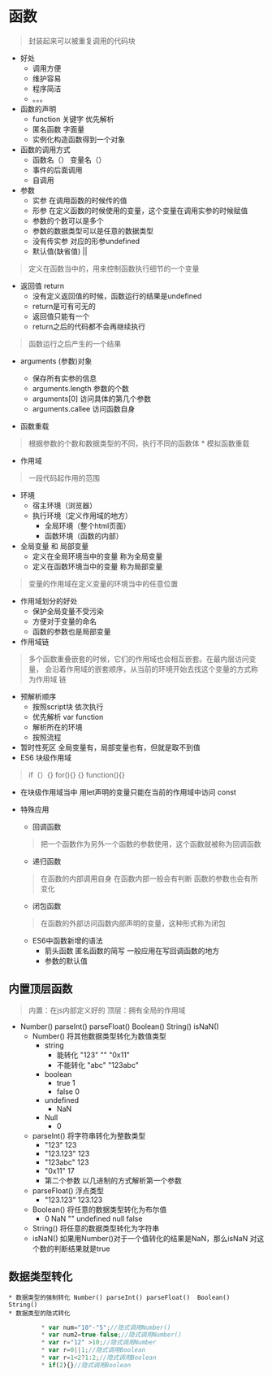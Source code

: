 # 函数
> 封装起来可以被重复调用的代码块

* 好处
    * 调用方便
    * 维护容易
    * 程序简洁
    * 。。。
* 函数的声明
    * function 关键字  优先解析
    * 匿名函数 字面量
    * 实例化构造函数得到一个对象
* 函数的调用方式
    * 函数名（） 变量名（）
    * 事件的后面调用
    * 自调用
* 参数
    * 实参  在调用函数的时候传的值
    * 形参  在定义函数的时候使用的变量，这个变量在调用实参的时候赋值
    * 参数的个数可以是多个
    * 参数的数据类型可以是任意的数据类型
    * 没有传实参 对应的形参undefined
    * 默认值(缺省值)  ||
> 定义在函数当中的，用来控制函数执行细节的一个变量
* 返回值  return
    * 没有定义返回值的时候，函数运行的结果是undefined
    * return是可有可无的
    * 返回值只能有一个
    * return之后的代码都不会再继续执行
> 函数运行之后产生的一个结果
* arguments (参数)对象
    * 保存所有实参的信息
    * arguments.length  参数的个数
    * arguments[0] 访问具体的第几个参数
    * arguments.callee 访问函数自身

* 函数重载
>根据参数的个数和数据类型的不同，执行不同的函数体
    * 模拟函数重载

* 作用域
>一段代码起作用的范围
* 环境
    * 宿主环境（浏览器）
    * 执行环境（定义作用域的地方）
        * 全局环境（整个html页面）
        * 函数环境（函数的内部）
* 全局变量 和 局部变量
    * 定义在全局环境当中的变量 称为全局变量
    * 定义在函数环境当中的变量 称为局部变量
> 变量的作用域在定义变量的环境当中的任意位置

* 作用域划分的好处
    * 保护全局变量不受污染
    * 方便对于变量的命名
    * 函数的参数也是局部变量
* 作用域链
>多个函数重叠嵌套的时候，它们的作用域也会相互嵌套。在最内层访问变量，
会沿着作用域的嵌套顺序，从当前的环境开始去找这个变量的方式称为作用域
链
* 预解析顺序
    * 按照script块 依次执行
    * 优先解析 var function
    * 解析所在的环境
    * 按照流程
* 暂时性死区  全局变量有，局部变量也有，但就是取不到值
* ES6 块级作用域
> if（）{}  for(){}  {}  function(){}
 * 在块级作用域当中
    用let声明的变量只能在当前的作用域中访问 const

* 特殊应用
    * 回调函数
    > 把一个函数作为另外一个函数的参数使用，这个函数就被称为回调函数
    * 递归函数
    > 在函数的内部调用自身
    在函数内部一般会有判断
    函数的参数也会有所变化
    * 闭包函数
   > 在函数的外部访问函数内部声明的变量，这种形式称为闭包
    * ES6中函数新增的语法
        * 箭头函数  匿名函数的简写 一般应用在写回调函数的地方
        * 参数的默认值

## 内置顶层函数
> 内置：在js内部定义好的
  顶层：拥有全局的作用域
* Number()  parseInt()  parseFloat()  Boolean()  String()  isNaN()
    * Number() 将其他数据类型转化为数值类型
        * string
            * 能转化 "123" ""  "0x11"
            * 不能转化 "abc" "123abc"
        * boolean
            * true 1
            * false 0
        * undefined
            * NaN
        * Null
            * 0
    * parseInt() 将字符串转化为整数类型
        * "123" 123
        * "123.123" 123
        * "123abc" 123
        * "0x11" 17
        * 第二个参数 以几进制的方式解析第一个参数
    * parseFloat() 浮点类型
        * "123.123"  123.123
    * Boolean() 将任意的数据类型转化为布尔值
        * 0 NaN "" undefined null false
    * String() 将任意的数据类型转化为字符串
    * isNaN() 如果用Number()对于一个值转化的结果是NaN，那么isNaN 对这个数的判断结果就是true


## 数据类型转化
    * 数据类型的强制转化 Number() parseInt() parseFloat()  Boolean()  String()
    * 数据类型的隐式转化
   ~~~javascript
            * var num="10"-"5";//隐式调用Number()
            * var num2=true-false;//隐式调用Number()
            * var r="12" >10;//隐式调用Number
            * var r=0||1;//隐式调用Boolean
            * var r=1<2?1:2;//隐式调用Boolean
            * if(2){}//隐式调用Boolean
   ~~~
